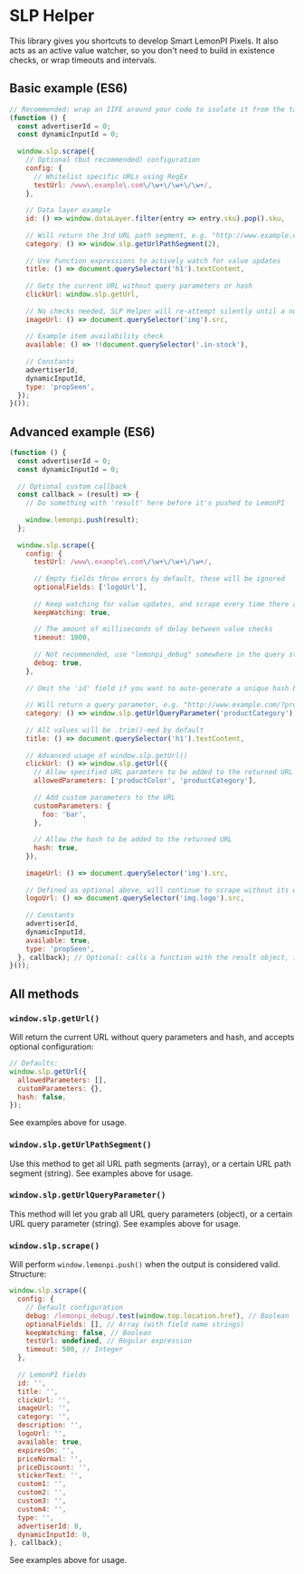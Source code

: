 # SLP Helper

This library gives you shortcuts to develop Smart LemonPI Pixels. It also acts as an active value
watcher, so you don't need to build in existence checks, or wrap timeouts and intervals.

## Basic example (ES6)

```javascript
// Recommended: wrap an IIFE around your code to isolate it from the target website
(function () {
  const advertiserId = 0;
  const dynamicInputId = 0;
  
  window.slp.scrape({
    // Optional (but recommended) configuration
    config: {
      // Whitelist specific URLs using RegEx
      testUrl: /www\.example\.com\/\w+\/\w+\/\w+/,
    },
    
    // Data layer example
    id: () => window.dataLayer.filter(entry => entry.sku).pop().sku,
    
    // Will return the 3rd URL path segment, e.g. "http://www.example.com/test/foo/bar/" -> "bar"
    category: () => window.slp.getUrlPathSegment(2),
    
    // Use function expressions to actively watch for value updates
    title: () => document.querySelector('h1').textContent,
    
    // Gets the current URL without query parameters or hash
    clickUrl: window.slp.getUrl,
    
    // No checks needed, SLP Helper will re-attempt silently until a non-empty value is returned
    imageUrl: () => document.querySelector('img').src,
    
    // Example item availability check
    available: () => !!document.querySelector('.in-stock'),
    
    // Constants
    advertiserId,
    dynamicInputId,
    type: 'propSeen',
  });
}());
```

## Advanced example (ES6)

```javascript
(function () {
  const advertiserId = 0;
  const dynamicInputId = 0;
  
  // Optional custom callback
  const callback = (result) => {
    // Do something with 'result' here before it's pushed to LemonPI
    
    window.lemonpi.push(result);
  };
  
  window.slp.scrape({
    config: {
      testUrl: /www\.example\.com\/\w+\/\w+\/\w+/,
    
      // Empty fields throw errors by default, these will be ignored
      optionalFields: ['logoUrl'],
    
      // Keep watching for value updates, and scrape every time there are changes
      keepWatching: true,
    
      // The amount of milliseconds of delay between value checks
      timeout: 1000,
    
      // Not recommended, use "lemonpi_debug" somewhere in the query string or hash instead
      debug: true,
    },
    
    // Omit the 'id' field if you want to auto-generate a unique hash based on all values below
    
    // Will return a query parameter, e.g. "http://www.example.com/?productCategory=foo" -> "foo"
    category: () => window.slp.getUrlQueryParameter('productCategory'),
    
    // All values will be .trim()-med by default
    title: () => document.querySelector('h1').textContent,
    
    // Advanced usage of window.slp.getUrl()
    clickUrl: () => window.slp.getUrl({
      // Allow specified URL paramters to be added to the returned URL
      allowedParameters: ['productColor', 'productCategory'],
      
      // Add custom parameters to the URL
      customParameters: {
        foo: 'bar',
      },
      
      // Allow the hash to be added to the returned URL
      hash: true,
    }),
    
    imageUrl: () => document.querySelector('img').src,
    
    // Defined as optional above, will continue to scrape without its existence
    logoUrl: () => document.querySelector('img.logo').src,
    
    // Constants
    advertiserId,
    dynamicInputId,
    available: true,
    type: 'propSeen',
  }, callback); // Optional: calls a function with the result object, instead of pushing to LemonPI
}());
```

## All methods

### `window.slp.getUrl()`

Will return the current URL without query parameters and hash, and accepts optional configuration:

```javascript
// Defaults:
window.slp.getUrl({
  allowedParameters: [],
  customParameters: {},
  hash: false,
});
```

See examples above for usage.

### `window.slp.getUrlPathSegment()`

Use this method to get all URL path segments (array), or a certain URL path segment (string). See
examples above for usage.

### `window.slp.getUrlQueryParameter()`

This method will let you grab all URL query parameters (object), or a certain URL query parameter
(string). See examples above for usage.

### `window.slp.scrape()`

Will perform `window.lemonpi.push()` when the output is considered valid. Structure:

```javascript
window.slp.scrape({
  config: {
    // Default configuration
    debug: /lemonpi_debug/.test(window.top.location.href), // Boolean
    optionalFields: [], // Array (with field name strings)
    keepWatching: false, // Boolean
    testUrl: undefined, // Regular expression
    timeout: 500, // Integer
  },
  
  // LemonPI fields
  id: '',
  title: '',
  clickUrl: '',
  imageUrl: '',
  category: '',
  description: '',
  logoUrl: '',
  available: true,
  expiresOn: '',
  priceNormal: '',
  priceDiscount: '',
  stickerText: '',
  custom1: '',
  custom2: '',
  custom3: '',
  custom4: '',
  type: '',
  advertiserId: 0,
  dynamicInputId: 0,
}, callback);
```

See examples above for usage.
